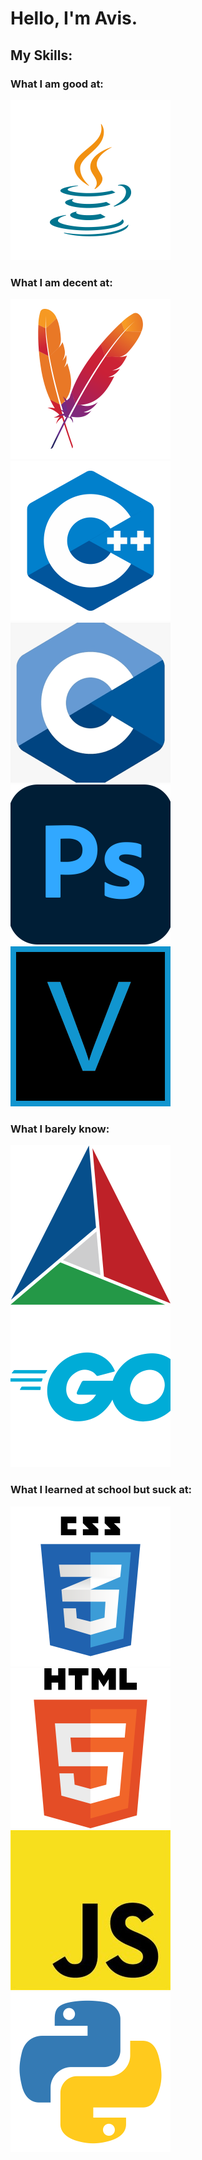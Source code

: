# Hello, I'm Avis.
## My Skills:
### What I am good at:
![](https://github.com/AvisDylan/AvisDylan/blob/main/images/java.png)
### What I am decent at:
![](https://github.com/AvisDylan/AvisDylan/blob/main/images/maven.png)
![](https://github.com/AvisDylan/AvisDylan/blob/main/images/cpp.png)
![](https://github.com/AvisDylan/AvisDylan/blob/main/images/c.png)
![](https://github.com/AvisDylan/AvisDylan/blob/main/images/photoshop.png)
![](https://github.com/AvisDylan/AvisDylan/blob/main/images/vegas.png)
### What I barely know:
![](https://github.com/AvisDylan/AvisDylan/blob/main/images/cmake.png)
![](https://github.com/AvisDylan/AvisDylan/blob/main/images/go.png)
### What I learned at school but suck at:
![](https://github.com/AvisDylan/AvisDylan/blob/main/images/css.png)
![](https://github.com/AvisDylan/AvisDylan/blob/main/images/html.png)
![](https://github.com/AvisDylan/AvisDylan/blob/main/images/javascript.png)
![](https://github.com/AvisDylan/AvisDylan/blob/main/images/python.png)
